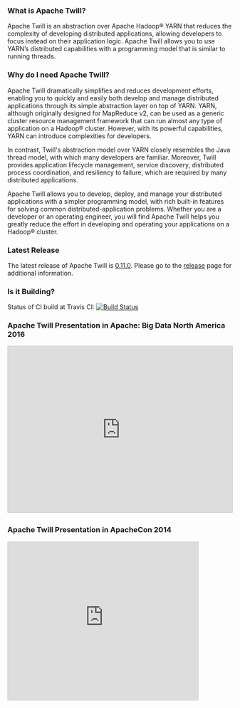<!--
 Licensed to the Apache Software Foundation (ASF) under one
 or more contributor license agreements.  See the NOTICE file
 distributed with this work for additional information
 regarding copyright ownership.  The ASF licenses this file
 to you under the Apache License, Version 2.0 (the
 "License"); you may not use this file except in compliance
 with the License.  You may obtain a copy of the License at

     http://www.apache.org/licenses/LICENSE-2.0

 Unless required by applicable law or agreed to in writing, software
 distributed under the License is distributed on an "AS IS" BASIS,
 WITHOUT WARRANTIES OR CONDITIONS OF ANY KIND, either express or implied.
 See the License for the specific language governing permissions and
 limitations under the License.
-->

<head>
  <title>Home</title>
</head>

### What is Apache Twill?

Apache Twill is an abstraction over Apache Hadoop® YARN that reduces the complexity of developing distributed applications,
allowing developers to focus instead on their application logic. Apache Twill allows you to use YARN’s distributed
capabilities with a programming model that is similar to running threads.

### Why do I need Apache Twill?

Apache Twill dramatically simplifies and reduces development efforts, enabling you to quickly and
easily both develop and manage distributed applications through its simple abstraction layer on top of YARN.
YARN, although originally designed for MapReduce v2, can be used as a generic cluster resource management framework
that can run almost any type of application on a Hadoop® cluster. However, with its powerful capabilities, YARN can 
introduce complexities for developers. 

In contrast, Twill's abstraction model over YARN closely resembles the Java thread model, with which many developers are
familiar. Moreover, Twill provides application lifecycle management, service discovery, distributed process coordination, and resiliency to failure, which are required by many distributed applications.

Apache Twill allows you to develop, deploy, and manage your distributed applications with a simpler programming model,
with rich built-in features for solving common distributed-application problems. Whether you are a developer or an
operating engineer, you will find Apache Twill helps you greatly reduce the effort in developing and operating your
applications on a Hadoop® cluster.

### Latest Release

The latest release of Apache Twill is [0.11.0](releases/0.11.0.html). 
Please go to the [release](releases/0.11.0.html) page for additional information.

### Is it Building?

Status of CI build at Travis CI: [![Build Status](https://travis-ci.org/apache/twill.svg?branch=master)](https://travis-ci.org/apache/twill)

### Apache Twill Presentation in Apache: Big Data North America 2016

<iframe src="http://www.slideshare.net/slideshow/embed_code/key/2bCOzXHycldrtP" width="595" height="373" frameborder="0" marginwidth="0" marginheight="0" scrolling="no" style="border:1px solid #CCC; border-width:1px; margin-bottom:5px; max-width: 100%;" allowfullscreen="true"> </iframe>

### Apache Twill Presentation in ApacheCon 2014

<iframe src="http://www.slideshare.net/slideshow/embed_code/33789812" width="427" height="356" frameborder="0" marginwidth="0" marginheight="0" scrolling="no" style="border:1px solid #CCC; border-width:1px 1px 0; margin-bottom:5px; max-width: 100%;" allowfullscreen="true">
</iframe>
